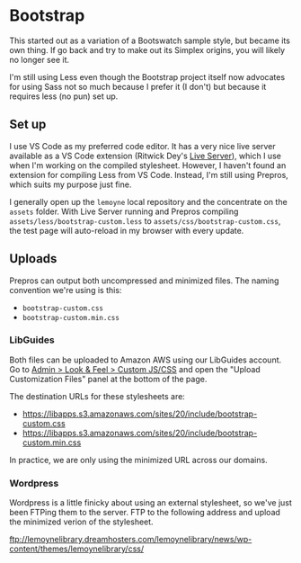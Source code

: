 # Bootstrap

This started out as a variation of a Bootswatch sample style, but became its own thing. If go back and try to make out its Simplex origins, you will likely no longer see it.

I'm still using Less even though the Bootstrap project itself now advocates for using Sass not so much because I prefer it (I don't) but because it requires less (no pun) set up.

## Set up

I use VS Code as my preferred code editor. It has a very nice live server available as a VS Code extension (Ritwick Dey's [Live Server](https://github.com/ritwickdey/vscode-live-server)), which I use when I'm working on the compiled stylesheet. However, I haven't found an extension for compiling Less from VS Code. Instead, I'm still using Prepros, which suits my purpose just fine.

I generally open up the `lemoyne` local repository and the concentrate on the `assets` folder. With Live Server running and Prepros compiling `assets/less/bootstrap-custom.less` to `assets/css/bootstrap-custom.css`, the test page will auto-reload in my browser with every update.

## Uploads

Prepros can output both uncompressed and minimized files. The naming convention we're using is this:

- `bootstrap-custom.css`
- `bootstrap-custom.min.css`

### LibGuides

Both files can be uploaded to Amazon AWS using our LibGuides account. Go to [Admin > Look & Feel > Custom JS/CSS](https://lemoyne.libapps.com/libguides/lookfeel.php?action=1) and open the "Upload Customization Files" panel at the bottom of the page.

The destination URLs for these stylesheets are:

- https://libapps.s3.amazonaws.com/sites/20/include/bootstrap-custom.css
- https://libapps.s3.amazonaws.com/sites/20/include/bootstrap-custom.min.css

In practice, we are only using the minimized URL across our domains.

### Wordpress

Wordpress is a little finicky about using an external stylesheet, so we've just been FTPing them to the server. FTP to the following address and upload the minimized verion of the stylesheet.

ftp://lemoynelibrary.dreamhosters.com/lemoynelibrary/news/wp-content/themes/lemoynelibrary/css/
